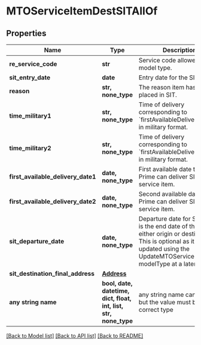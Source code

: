 # MTOServiceItemDestSITAllOf


## Properties
Name | Type | Description | Notes
------------ | ------------- | ------------- | -------------
**re_service_code** | **str** | Service code allowed for this model type. | 
**sit_entry_date** | **date** | Entry date for the SIT | 
**reason** | **str, none_type** | The reason item has been placed in SIT.  | 
**time_military1** | **str, none_type** | Time of delivery corresponding to &#x60;firstAvailableDeliveryDate1&#x60;, in military format. | [optional] 
**time_military2** | **str, none_type** | Time of delivery corresponding to &#x60;firstAvailableDeliveryDate2&#x60;, in military format. | [optional] 
**first_available_delivery_date1** | **date, none_type** | First available date that Prime can deliver SIT service item. | [optional] 
**first_available_delivery_date2** | **date, none_type** | Second available date that Prime can deliver SIT service item. | [optional] 
**sit_departure_date** | **date, none_type** | Departure date for SIT. This is the end date of the SIT at either origin or destination. This is optional as it can be updated using the UpdateMTOServiceItemSIT modelType at a later date. | [optional] 
**sit_destination_final_address** | [**Address**](Address.md) |  | [optional] 
**any string name** | **bool, date, datetime, dict, float, int, list, str, none_type** | any string name can be used but the value must be the correct type | [optional]

[[Back to Model list]](../README.md#documentation-for-models) [[Back to API list]](../README.md#documentation-for-api-endpoints) [[Back to README]](../README.md)


